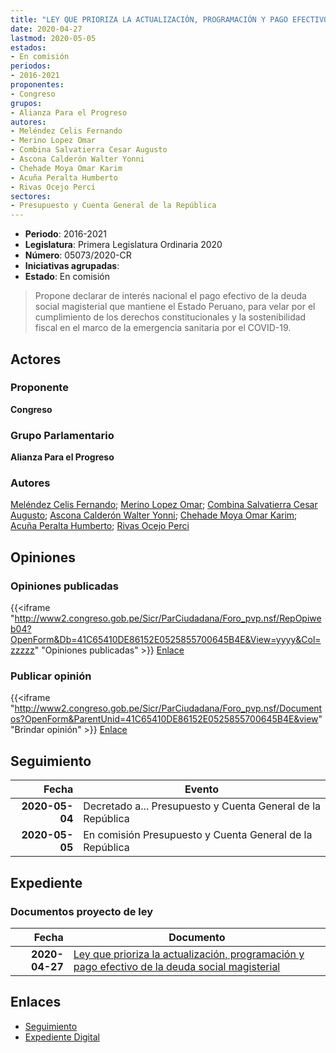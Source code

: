 ```yaml
---
title: "LEY QUE PRIORIZA LA ACTUALIZACIÓN, PROGRAMACIÓN Y PAGO EFECTIVO DE LA DEUDA SOCIAL MAGISTERIAL"
date: 2020-04-27
lastmod: 2020-05-05
estados:
- En comisión
periodos:
- 2016-2021
proponentes:
- Congreso
grupos:
- Alianza Para el Progreso
autores:
- Meléndez Celis Fernando
- Merino Lopez Omar
- Combina Salvatierra Cesar Augusto
- Ascona Calderón Walter Yonni
- Chehade Moya Omar Karim
- Acuña Peralta Humberto
- Rivas Ocejo Perci
sectores:
- Presupuesto y Cuenta General de la República
---
```

- **Periodo**: 2016-2021
- **Legislatura**: Primera Legislatura Ordinaria 2020
- **Número**: 05073/2020-CR
- **Iniciativas agrupadas**: 
- **Estado**: En comisión

> Propone declarar de interés nacional el pago efectivo de la deuda social magisterial que mantiene el Estado Peruano, para velar por el cumplimiento de los derechos constitucionales y la sostenibilidad fiscal en el marco de la emergencia sanitaria por el COVID-19.


## Actores

### Proponente

**Congreso**

### Grupo Parlamentario

**Alianza Para el Progreso**

### Autores

[Meléndez Celis Fernando](mailto:mailto:fmelendez@congreso.gob.pe); [Merino Lopez Omar](mailto:mailto:omerino@congreso.gob.pe); [Combina Salvatierra Cesar Augusto](mailto:mailto:ccombina@congreso.gob.pe); [Ascona Calderón Walter Yonni](mailto:mailto:wascona@congreso.gob.pe); [Chehade Moya Omar Karim](mailto:mailto:ochehade@congreso.gob.pe); [Acuña Peralta Humberto](mailto:mailto:hacuna@congreso.gob.pe); [Rivas Ocejo Perci](mailto:mailto:privas@congreso.gob.pe)

## Opiniones

### Opiniones publicadas

{{<iframe "http://www2.congreso.gob.pe/Sicr/ParCiudadana/Foro_pvp.nsf/RepOpiweb04?OpenForm&Db=41C65410DE86152E0525855700645B4E&View=yyyy&Col=zzzzz" "Opiniones publicadas" >}}
[Enlace](http://www2.congreso.gob.pe/Sicr/ParCiudadana/Foro_pvp.nsf/RepOpiweb04?OpenForm&Db=41C65410DE86152E0525855700645B4E&View=yyyy&Col=zzzzz)

### Publicar opinión

{{<iframe "http://www2.congreso.gob.pe/Sicr/ParCiudadana/Foro_pvp.nsf/Documentos?OpenForm&ParentUnid=41C65410DE86152E0525855700645B4E&view" "Brindar opinión" >}}
[Enlace](http://www2.congreso.gob.pe/Sicr/ParCiudadana/Foro_pvp.nsf/Documentos?OpenForm&ParentUnid=41C65410DE86152E0525855700645B4E&view)


## Seguimiento

| Fecha | Evento |
|------:|--------|
| **2020-05-04** | Decretado a... Presupuesto y Cuenta General de la República |
| **2020-05-05** | En comisión Presupuesto y Cuenta General de la República |

## Expediente

### Documentos proyecto de ley

| Fecha | Documento |
|------:|-----------|
| **2020-04-27** | [Ley que prioriza la actualización, programación y pago efectivo de la deuda social magisterial](http://www.leyes.congreso.gob.pe/Documentos/2016_2021/Proyectos_de_Ley_y_de_Resoluciones_Legislativas/PL05073-20200427..pdf) |

## Enlaces

- [Seguimiento](http://www2.congreso.gob.pe/Sicr/TraDocEstProc/CLProLey2016.nsf/f7fff46988ca05b1052578e100829cc7/e35d93ee17f83e6b0525855700734b20?OpenDocument)
- [Expediente Digital](http://www2.congreso.gob.pe/Sicr/TraDocEstProc/CLProLey2016.nsf/f7fff46988ca05b1052578e100829cc7/e35d93ee17f83e6b0525855700734b20?OpenDocument&Click=05257FB7005EB655.eb71d0cf91d8294e05256cdf006b5706/$Body/0.1C6C)

